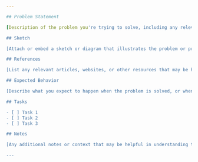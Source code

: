 ```yaml
---

## Problem Statement

[Description of the problem you're trying to solve, including any relevant background information]

## Sketch

[Attach or embed a sketch or diagram that illustrates the problem or proposed solution]

## References

[List any relevant articles, websites, or other resources that may be helpful]

## Expected Behavior

[Describe what you expect to happen when the problem is solved, or when the proposed solution is implemented]

## Tasks

- [ ] Task 1
- [ ] Task 2
- [ ] Task 3

## Notes

[Any additional notes or context that may be helpful in understanding the issue]

---
```


